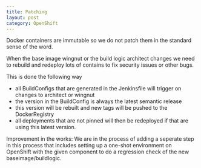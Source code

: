```yaml
---
title: Patching
layout: post
category: OpenShift
---
```


Docker containers are immutable so we do not patch them in the standard sense of the word.

When the base image wingnut or the build logic architect changes we need to rebuild and redeploy lots of contains to fix security issues or other bugs.

This is done the following way
 - all BuildConfigs that are generated in the Jenkinsfile will trigger on changes to architect or wingnut
 - the version in the BuildConfig is always the latest semantic release
 - this version will be rebuilt and new tags will be pushed to the DockerRegistry
 - all deployments that are not pinned will then be redeployed if that are using this latest version. 


Improvement in the works:
We are in the process of adding a seperate step in this process that includes setting up a one-shot environment on OpenShift with the given component to do a regression check of the new baseimage/buildlogic.
